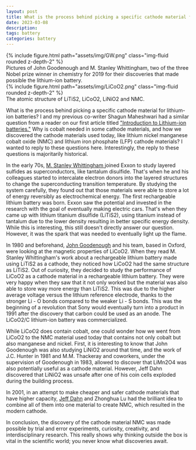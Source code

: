 ```yaml
---
layout: post
title: What is the process behind picking a specific cathode material for lithium-ion batteries?
date: 2023-03-08
description:
tags: battery
categories: battery
---
```

<div class="row mt-3">
    <div class="col">
        {% include figure.html path="assets/img/GW.png" class="img-fluid rounded z-depth-2" %}
    <div class="caption">
        Pictures of John Goodenough and M. Stanley Whittingham, two of the three Nobel prize winner in chemistry for 2019 for their discoveries that made possible the lithium-ion battery.
    </div>
    </div>
    <div class="col-7">
        {% include figure.html path="assets/img/LiCoO2.png" class="img-fluid rounded z-depth-2" %}
    <div class="caption">
        The atomic structure of LiTiS2, LiCoO2, LiNiO2 and NMC.
    </div>
</div>
</div>


What is the process behind picking a specific cathode material for lithium-ion batteries? I and my previous co-writer Shagun Maheshwari had a similar question from a reader on our first article titled <a href="https://robygauthier.github.io/teaching/"> "Introduction to Lithium-ion batteries."</a> Why is cobalt needed in some cathode materials, and how we discovered the cathode materials used today, like lithium nickel manganese cobalt oxide (NMC) and lithium iron phosphate (LFP) cathode materials? I wanted to reply to these questions here. Interestingly, the reply to these questions is majoritarily historical.

In the early 70s, <a href="https://en.wikipedia.org/wiki/M._Stanley_Whittingham"> M. Stanley Whittingham </a> joined Exxon to study layered sulfides as superconductors, like tantalum disulfide. That's when he and his colleagues started to intercalate electron donors into the layered structures to change the superconducting transition temperature. By studying the system carefully, they found out that those materials were able to store a lot of energy reversibly as electrochemical energy. The first rechargeable lithium battery was born. Exxon saw the potential and invested in the research with the goal of eventually making electric cars. That's when they came up with lithium titanium disulfide (LiTiS2), using titanium instead of tantalum due to the lower density resulting in better specific energy density. While this is interesting, this still doesn't directly answer our question. However, it was the spark that was needed to eventually light up the flame.

In 1980 and beforehand, <a href="https://en.wikipedia.org/wiki/John_B._Goodenough"> John Goodenough</a> and his team, based in Oxford, were looking at the magnetic properties of LiCoO2. When they read M. Stanley Whittingham's work about a rechargeable lithium battery made using LiTiS2 as a cathode, they noticed how LiCoO2 had the same structure as LiTiS2. Out of curiosity, they decided to study the performance of LiCoO2 as a cathode material in a rechargeable lithium battery. They were very happy when they saw that it not only worked but the material was also able to store way more energy than LiTiS2. This was due to the higher average voltage versus the lithium reference electrode, thanks to the stronger Li - O bonds compared to the weaker Li - S bonds. This was the beginning of a revolution that Sony would eventually turn into a product in 1991 after the discovery that carbon could be used as an anode. The LiCoO2/C lithium-ion battery was commercialized.

While LiCoO2 does contain cobalt, one could wonder how we went from LiCoO2 to the NMC material used today that contains not only cobalt but also manganese and nickel. First, it is interesting to know that John Goodenough was also studying LiNiO2 around that time, and the work of J.C. Hunter in 1981 and M.M. Thackeray and coworkers, under the supervision of Goodenough in 1983, allowed to discover that LiMn2O4 was also potentially useful as a cathode material. However, Jeff Dahn discovered that LiNiO2 was unsafe after one of his coin cells exploded during the building process.

In 2001, in an attempt to make cheaper and safer cathode materials that have higher capacity, <a href="https://en.wikipedia.org/wiki/Jeff_Dahn">Jeff Dahn</a> and Zhonghua Lu had the brilliant idea to combine all of them into one material to create NMC, which resulted in the modern cathode.

In conclusion, the discovery of the cathode material NMC was made possible by trial and error experiments, curiosity, creativity, and interdisciplinary research. This really shows why thinking outside the box is vital in the scientific world; you never know what discoveries await.

